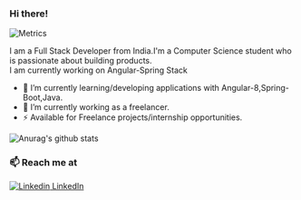
### Hi there!

![Metrics](https://github.com/sumitgsh/sumitgsh/blob/master/github-metrics.svg)




I am a Full Stack Developer from India.I'm a Computer Science student who is passionate about building products.<br>
I am currently working on Angular-Spring Stack


- 🔭 I’m currently learning/developing applications with Angular-8,Spring-Boot,Java.
- 🌱 I’m currently working as a freelancer.
- ⚡  Available for Freelance projects/internship opportunities.

![Anurag's github stats](https://github-readme-stats.vercel.app/api?username=sumitgsh&show_icons=true&theme=radical)

### 📫 Reach me at 
[![Linkedin](https://i.stack.imgur.com/gVE0j.png) LinkedIn](https://www.linkedin.com/in/sumit-ghosh-4a7663170/)

